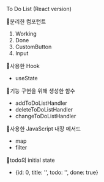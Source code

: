 To Do List (React version)

📍분리한 컴포턴트

1. Working
2. Done
3. CustomButton
4. Input

📍사용한 Hook

- useState

📍기능 구현을 위해 생성한 함수

- addToDoListHandler
- deleteToDoListHandler
- changeToDoListHandler

📍사용한 JavaScript 내장 메서드

- map
- filter

📍todo의 initial state

- {id: 0, title: '', todo: '', done: true}
